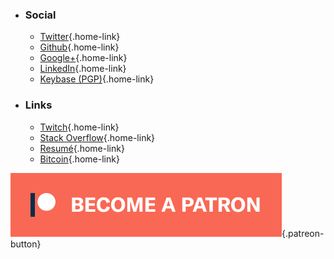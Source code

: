 
- ### Social
    * [Twitter](https://twitter.com/mstk "Twitter"){.home-link}
    * [Github](https://github.com/mstksg "Github"){.home-link}
    * [Google+](https://plus.google.com/+JustinLe "Google+"){.home-link}
    * [LinkedIn](https://linkedin.com/in/lejustin "LinkedIn"){.home-link}
    * [Keybase (PGP)](https://keybase.io/mstksg "Keybase"){.home-link}

- ### Links
    * [Twitch](https://www.twitch.tv/mstksg "Twitch"){.home-link}
    * [Stack Overflow](https://stackoverflow.com/users/292731/justin-l "Stack Overflow"){.home-link}
    * [Resumé](https://cv.jle.im "Resume"){.home-link}
    * [Bitcoin](bitcoin://3D7rmAYgbDnp4gp4rf22THsGt74fNucPDU "Bitcoin"){.home-link}

[![](/img/assets/patreon.png)](https://www.patreon.com/justinle "Become a Patron"){.patreon-button}
